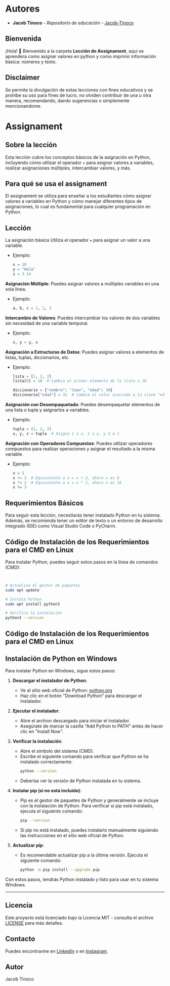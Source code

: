 # Autores

- **Jacob Tinoco** - *Repositorio de educación* - [Jacob-Tinoco](https://github.com/Jacob-Tinoco)
## Bienvenida
¡Hola! 👋 Bienvenido a la carpeta **Lección de Assignament**, aqui se aprendera como asignar valores en python y como imprimir información básica: números y texto.

## Disclaimer
 Se permite la divulgación de estas lecciones con fines educativos y se prohibe su uso para fines de lucro, no olviden contribuir de una u otra manera, recomendando, dando sugerencias o simplemente mencionandome.

# Assignament

## Sobre la lección

Esta lección cubre los conceptos básicos de la asignación en Python, incluyendo cómo utilizar el operador `=` para asignar valores a variables, realizar asignaciones múltiples, intercambiar valores, y más.

## Para qué se usa el assignament

El assignament se utiliza para enseñar a los estudiantes cómo asignar valores a variables en Python y cómo manejar diferentes tipos de asignaciones, lo cual es fundamental para cualquier programación en Python.
## Lección

La asignación básica Utiliza el operador `=` para asignar un valor a una variable.

- Ejemplo:
    
    ```python
    x = 10
    y = "Hola"
    z = 3.14
    
    ```
    

**Asignación Múltiple**: Puedes asignar valores a múltiples variables en una sola línea.

- Ejemplo:
    
    ```python
    a, b, c = 1, 2, 3
    
    ```
    

**Intercambio de Valores**: Puedes intercambiar los valores de dos variables sin necesidad de una variable temporal.

- Ejemplo:
    
    ```python
    x, y = y, x
    
    ```
    

**Asignación a Estructuras de Datos**: Puedes asignar valores a elementos de listas, tuplas, diccionarios, etc.

- Ejemplo:
    
    ```python
    lista = [1, 2, 3]
    lista[0] = 10  # Cambia el primer elemento de la lista a 10
    
    diccionario = {"nombre": "Juan", "edad": 30}
    diccionario["edad"] = 31  # Cambia el valor asociado a la clave "edad" a 31
    
    ```
    

**Asignación con Desempaquetado**: Puedes desempaquetar elementos de una lista o tupla y asignarlos a variables.

- Ejemplo:
    
    ```python
    tupla = (1, 2, 3)
    x, y, z = tupla  # Asigna 1 a x, 2 a y, y 3 a z
    
    ```
    

**Asignación con Operadores Compuestos**: Puedes utilizar operadores compuestos para realizar operaciones y asignar el resultado a la misma variable.

- Ejemplo:
    
    ```python
    x = 5
    x += 3  # Equivalente a x = x + 3, ahora x es 8
    x *= 2  # Equivalente a x = x * 2, ahora x es 16
    x %= 3
    
    ```
## Requerimientos Básicos

Para seguir esta lección, necesitarás tener instalado Python en tu sistema. Además, se recomienda tener un editor de texto o un entorno de desarrollo integrado (IDE) como Visual Studio Code o PyCharm.

## Código de Instalación de los Requerimientos para el CMD en Linux

Para instalar Python, puedes seguir estos pasos en la línea de comandos (CMD):

```bash


# Actualiza el gestor de paquetes
sudo apt update

# Instala Python
sudo apt install python3

# Verifica la instalación
python3 --version
```

## Código de Instalación de los Requerimientos para el CMD en Linux
## Instalación de Python en Windows

Para instalar Python en Windows, sigue estos pasos:

1. **Descargar el instalador de Python**:
   - Ve al sitio web oficial de Python: [python.org](https://www.python.org/)
   - Haz clic en el botón "Download Python" para descargar el instalador.

2. **Ejecutar el instalador**:
   - Abre el archivo descargado para iniciar el instalador.
   - Asegúrate de marcar la casilla "Add Python to PATH" antes de hacer clic en "Install Now".

3. **Verificar la instalación**:
   - Abre el símbolo del sistema (CMD).
   - Escribe el siguiente comando para verificar que Python se ha instalado correctamente:
     ```bash
     python --version
     ```
   - Deberías ver la versión de Python instalada en tu sistema.

4. **Instalar pip (si no está incluido)**:
   - Pip es el gestor de paquetes de Python y generalmente se incluye con la instalación de Python. Para verificar si pip está instalado, ejecuta el siguiente comando:
     ```bash
     pip --version
     ```
   - Si pip no está instalado, puedes instalarlo manualmente siguiendo las instrucciones en el sitio web oficial de Python.

5. **Actualizar pip**:
   - Es recomendable actualizar pip a la última versión. Ejecuta el siguiente comando:
     ```bash
     python -m pip install --upgrade pip
     ```

Con estos pasos, tendrás Python instalado y listo para usar en tu sistema Windows.

---

## Licencia
Este proyecto está licenciado bajo la Licencia MIT - consulta el archivo [LICENSE](LICENSE) para más detalles.

## Contacto
Puedes encontrarme en [LinkedIn](https://www.linkedin.com/in/jacob-t-329675258/) o en [Instagram](https://www.instagram.com/jknc.0/).

## Autor

Jacob Tinoco
